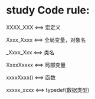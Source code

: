 # study Code rule:

XXXX_XXX <==> 宏定义

Xxxx_Xxxx <==> 全局变量，对象名

_Xxxx_Xxx <==> 类名

XxxxXxxxx <==> 局部变量

xxxxXxxx() <==> 函数

xxxxx_xxxx <==> typedef(数据类型)


#
